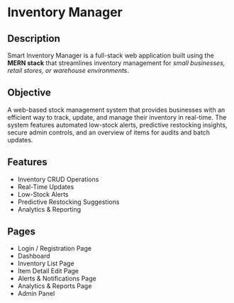 # Inventory Manager

## Description
Smart Inventory Manager is a full-stack web application built using the **MERN stack** that streamlines inventory management for *small businesses, retail stores, or warehouse environments*. 

## Objective
A web-based stock management system that provides businesses with an efficient way to track, update, and manage their inventory in real-time. The system features automated low-stock alerts, predictive restocking insights, secure admin controls, and an overview of items for audits and batch updates.

## Features
- Inventory CRUD Operations
- Real-Time Updates
- Low-Stock Alerts
- Predictive Restocking Suggestions
- Analytics & Reporting

## Pages
-  Login / Registration Page
-  Dashboard
-  Inventory List Page
-  Item Detail Edit Page
-  Alerts & Notifications Page
-  Analytics & Reports Page
-  Admin Panel
